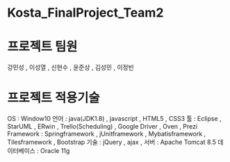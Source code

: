 
# Kosta_FinalProject_Team2

# 프로젝트 팀원
강민성 , 이성열 , 신현수 , 윤준상 , 김성민 , 이정빈

# 프로젝트 적용기술
OS : Window10
언어 : java(JDK1.8) , javascript , HTML5 , CSS3
툴 : Eclipse , StarUML , ERwin , Trello(Scheduling) , Google Driver , Oven , Prezi
Framework : Springframework , jUnitframework , Mybatisframework , Tilesframework , Bootstrap
기술 : jQuery , ajax , 
서버 : Apache Tomcat 8.5
데이터베이스 : Oracle 11g

